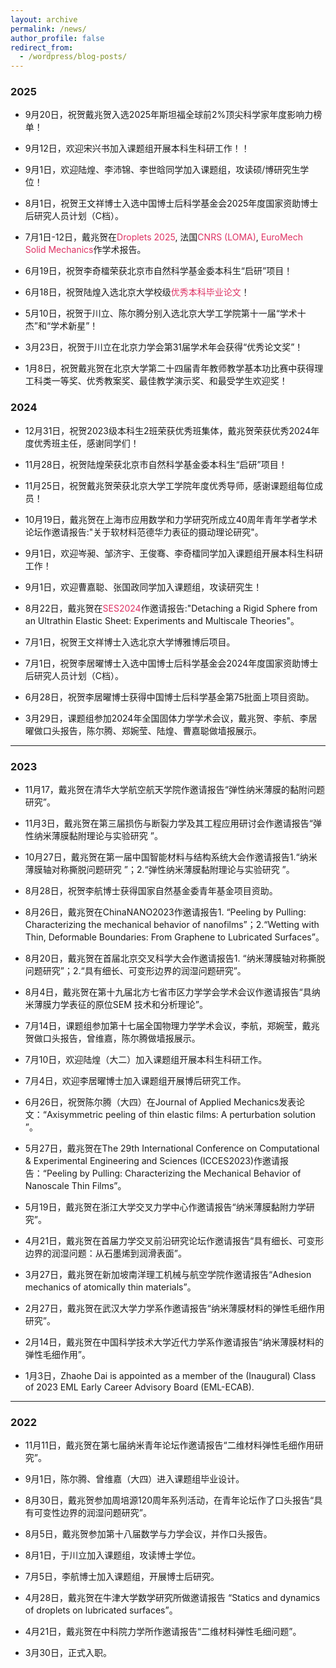 ```yaml
---
layout: archive
permalink: /news/
author_profile: false
redirect_from:
  - /wordpress/blog-posts/
---
```

<!-- Google tag (gtag.js) -->
<script async src="https://www.googletagmanager.com/gtag/js?id=G-K251SYLJ6Y"></script>
<script>
  window.dataLayer = window.dataLayer || [];
  function gtag(){dataLayer.push(arguments);}
  gtag('js', new Date());

  gtag('config', 'G-K251SYLJ6Y');
</script>

<h3>2025</h3>

* 9月20日，祝贺戴兆贺入选2025年斯坦福全球前2%顶尖科学家年度影响力榜单！

* 9月12日，欢迎宋兴书加入课题组开展本科生科研工作！！

* 9月1日，欢迎陆煌、李沛锦、李世晗同学加入课题组，攻读硕/博研究生学位！

* 8月1日，祝贺王文祥博士入选中国博士后科学基金会2025年度国家资助博士后研究人员计划（C档）。

* 7月1日-12日，戴兆贺在<a href="https://droplets2025.org" style="text-decoration:none;color:#DE3163;">Droplets 2025</a>, 法国<a href="https://www.loma.cnrs.fr/dai-4-july-2025/" style="text-decoration:none;color:#DE3163;">CNRS (LOMA)</a>, <a href="https://esmc2025.sciencesconf.org/resource/page/id/8" style="text-decoration:none;color:#DE3163;">EuroMech Solid Mechanics</a>作学术报告。

* 6月19日，祝贺李奇檑荣获北京市自然科学基金委本科生“启研”项目！

* 6月18日，祝贺陆煌入选北京大学校级<a href="https://dean.pku.edu.cn/web/notice_details.php?id=686" style="text-decoration:none;color:#DE3163;">优秀本科毕业论文</a>！

* 5月10日，祝贺于川立、陈尔腾分别入选北京大学工学院第十一届“学术十杰”和“学术新星”！

* 3月23日，祝贺于川立在北京力学会第31届学术年会获得“优秀论文奖”！

* 1月8日，祝贺戴兆贺在北京大学第二十四届青年教师教学基本功比赛中获得理工科类一等奖、优秀教案奖、最佳教学演示奖、和最受学生欢迎奖！

<h3>2024</h3>

* 12月31日，祝贺2023级本科生2班荣获优秀班集体，戴兆贺荣获优秀2024年度优秀班主任，感谢同学们！

* 11月28日，祝贺陆煌荣获北京市自然科学基金委本科生“启研”项目！

* 11月25日，祝贺戴兆贺荣获北京大学工学院年度优秀导师，感谢课题组每位成员！

* 10月19日，戴兆贺在上海市应用数学和力学研究所成立40周年青年学者学术论坛作邀请报告:"关于软材料范德华力表征的摄动理论研究"。

* 9月1日，欢迎岑昶、邹济宇、王俊骞、李奇檑同学加入课题组开展本科生科研工作！

* 9月1日，欢迎曹嘉聪、张国政同学加入课题组，攻读研究生！

* 8月22日，戴兆贺在<a href="https://upyun.hw.85do.com/2024ses/SES2024%20Program.pdf" style="text-decoration:none;color:#DE3163;">SES2024</a>作邀请报告:"Detaching a Rigid Sphere from an Ultrathin Elastic Sheet: Experiments and Multiscale Theories"。

* 7月1日，祝贺王文祥博士入选北京大学博雅博后项目。

* 7月1日，祝贺李居曜博士入选中国博士后科学基金会2024年度国家资助博士后研究人员计划（C档）。

* 6月28日，祝贺李居曜博士获得中国博士后科学基金第75批面上项目资助。

* 3月29日，课题组参加2024年全国固体力学学术会议，戴兆贺、李航、李居曜做口头报告，陈尔腾、郑婉莹、陆煌、曹嘉聪做墙报展示。
<hr>
<h3>2023</h3>

* 11月17，戴兆贺在清华大学航空航天学院作邀请报告“弹性纳米薄膜的黏附问题研究”。

* 11月3日，戴兆贺在第三届损伤与断裂力学及其工程应用研讨会作邀请报告“弹性纳米薄膜黏附理论与实验研究 ”。

* 10月27日，戴兆贺在第一届中国智能材料与结构系统大会作邀请报告1.“纳米薄膜轴对称撕脱问题研究 ”；2.“弹性纳米薄膜黏附理论与实验研究 ”。

* 8月28日，祝贺李航博士获得国家自然基金委青年基金项目资助。

* 8月26日，戴兆贺在ChinaNANO2023作邀请报告1. “Peeling by Pulling: Characterizing the mechanical behavior of nanofilms”；2.“Wetting with Thin, Deformable Boundaries: From Graphene to Lubricated Surfaces”。

* 8月20日，戴兆贺在首届北京交叉科学大会作邀请报告1. “纳米薄膜轴对称撕脱问题研究”；2.“具有细长、可变形边界的润湿问题研究”。

* 8月4日，戴兆贺在第十九届北方七省市区力学学会学术会议作邀请报告“具纳米薄膜力学表征的原位SEM 技术和分析理论”。

* 7月14日，课题组参加第十七届全国物理力学学术会议，李航，郑婉莹，戴兆贺做口头报告，曾维嘉，陈尔腾做墙报展示。

* 7月10日，欢迎陆煌（大二）加入课题组开展本科生科研工作。

* 7月4日，欢迎李居曜博士加入课题组开展博后研究工作。

* 6月26日，祝贺陈尔腾（大四）在Journal of Applied Mechanics发表论文：“Axisymmetric peeling of thin elastic films: A perturbation solution ”。

* 5月27日，戴兆贺在The 29th International Conference on Computational & Experimental Engineering and Sciences (ICCES2023)作邀请报告：“Peeling by Pulling: Characterizing the Mechanical Behavior of Nanoscale Thin Films”。

* 5月19日，戴兆贺在浙江大学交叉力学中心作邀请报告“纳米薄膜黏附力学研究”。

* 4月21日，戴兆贺在首届力学交叉前沿研究论坛作邀请报告“具有细长、可变形边界的润湿问题：从石墨烯到润滑表面”。

* 3月27日，戴兆贺在新加坡南洋理工机械与航空学院作邀请报告“Adhesion mechanics of atomically thin materials”。

* 2月27日，戴兆贺在武汉大学力学系作邀请报告“纳米薄膜材料的弹性毛细作用研究”。

* 2月14日，戴兆贺在中国科学技术大学近代力学系作邀请报告“纳米薄膜材料的弹性毛细作用”。

* 1月3日，Zhaohe Dai is appointed as a member of the (Inaugural) Class of 2023 EML Early Career Advisory Board (EML-ECAB).
<hr>
<h3>2022</h3>

* 11月11日，戴兆贺在第七届纳米青年论坛作邀请报告“二维材料弹性毛细作用研究”。

* 9月1日，陈尔腾、曾维嘉（大四）进入课题组毕业设计。

* 8月30日，戴兆贺参加周培源120周年系列活动，在青年论坛作了口头报告“具有可变性边界的润湿问题研究”。

* 8月5日，戴兆贺参加第十八届数学与力学会议，并作口头报告。

* 8月1日，于川立加入课题组，攻读博士学位。

* 7月5日，李航博士加入课题组，开展博士后研究。

* 4月28日，戴兆贺在牛津大学数学研究所做邀请报告 “Statics and dynamics of droplets on lubricated surfaces”。

* 4月21日，戴兆贺在中科院力学所作邀请报告“二维材料弹性毛细问题”。

* 3月30日，正式入职。